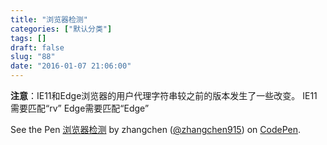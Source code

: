 ```yaml
---
title: "浏览器检测"
categories: ["默认分类"]
tags: []
draft: false
slug: "88"
date: "2016-01-07 21:06:00"
---
```


**注意**：IE11和Edge浏览器的用户代理字符串较之前的版本发生了一些改变。
IE11需要匹配“rv”
Edge需要匹配“Edge”

<p data-height="300" data-theme-id="21453" data-slug-hash="jWBgNE" data-default-tab="result" data-user="zhangchen915" class='codepen'>See the Pen <a href='http://codepen.io/zhangchen915/pen/jWBgNE/'>浏览器检测</a> by zhangchen (<a href='http://codepen.io/zhangchen915'>@zhangchen915</a>) on <a href='http://codepen.io'>CodePen</a>.</p>
<script async src="//assets.codepen.io/assets/embed/ei.js"></script>
